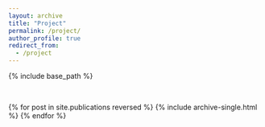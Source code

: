 ```yaml
---
layout: archive
title: "Project"
permalink: /project/
author_profile: true
redirect_from:
  - /project
---
```


{% include base_path %}


<br>

{% for post in site.publications reversed %} {% include archive-single.html %} {% endfor %}

